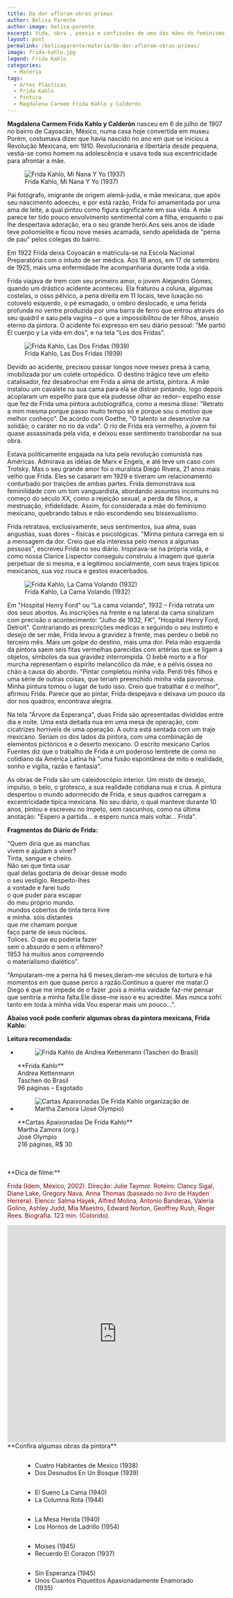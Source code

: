 ```yaml
---
title: Da dor afloram obras primas
author: Belisa Parente
author-image: belisa-parente
excerpt: Vida, obra , poesia e confissões de uma das mães do feminismo Mexicano, Frida Kahlo.
layout: post
permalink: /belisaparente/materia/da-dor-afloram-obras-primas/
image: frida-kahlo.jpg
legend: Frida Kahlo
categories:
  - Matéria
tags:
  - Artes Plásticas
  - Frida Kahlo
  - Pintura
  - Magdalena Carmem Frida Kahlo y Calderón
---
```

**Magdalena Carmem Frida Kahlo y Calderón** nasceu em 6 de julho de 1907 no bairro de Cayoacán, México, numa casa hoje convertida em museu. Porém, costumava dizer que havia nascido no ano em que se iniciou a Revolução Mexicana, em 1910. Revolucionária e libertária desde pequena, vestia-se como homem na adolescência e usava toda sua excentricidade para afrontar a mãe.
    
<figure class="figure figure-50 left"><img src="https://raw.githubusercontent.com/revistazena/img/master/frida-kahlo-mi-nana-y-yo-1937.jpg" alt="Frida Kahlo, Mi Nana Y Yo (1937)" title="Frida Kahlo, Mi Nana Y Yo (1937)" /><figcaption class="legenda">Frida Kahlo, Mi Nana Y Yo (1937)</figcaption></figure>

Pai fotógrafo, imigrante de origem alemã-judia, e mãe mexicana, que após seu nascimento adoeceu, e por está razão, Frida foi amamentada por uma ama de leite, a qual pintou como figura significante em sua vida. A mãe parece ter tido pouco envolvimento sentimental com a filha, enquanto o pai lhe despertava adoração, era o seu grande herói.Aos seis anos de idade teve poliomielite e ficou nove meses acamada, sendo apelidada de "perna de pau" pelos colegas do bairro.

Em 1922 Frida deixa Coyoacán e matricula-se na Escola Nacional Preparatória com o intuito de ser médica. Aos 18 anos, em 17 de setembro de 1925, mais uma enfermidade lhe acompanharia durante toda a vida.

Frida viajava de trem com seu primeiro amor, o jovem Alejandro Gómes, quando um drástico acidente aconteceu. Ela fraturou a coluna, algumas costelas, o osso pélvico, a pena direita em 11 locais, teve luxação no cotovelo esquerdo, o pé esmagado, o ombro deslocado, e uma ferida profunda no ventre produzida por uma barra de ferro que entrou através do seu quadril e saiu pela vagina – o que a impossibilitou de ter filhos, anseio eterno da pintora. O acidente foi expresso em seu diário pessoal: "Me partió El cuerpo y La vida em dos", e na tela "Los dos Fridas".

<figure><img src="https://raw.githubusercontent.com/revistazena/img/master/frida-kahlo-las-dos-fridas-1939.jpg" alt="Frida Kahlo, Las Dos Fridas (1939)" title="Frida Kahlo, Las Dos Fridas (1939)" /><figcaption class="legenda">Frida Kahlo, Las Dos Fridas (1939)</figcaption></figure>

Devido ao acidente, precisou passar longos nove meses presa à cama, imobilizada por um colete ortopédico. O destino trágico teve um efeito catalisador, fez desabrochar em Frida a alma de artista, pintora. A mãe instalou um cavalete na sua cama para ela se distrair pintando, logo depois acoplaram um espelho para que ela pudesse olhar ao redor– espelho esse que fez de Frida uma pintora autobiográfica, como a mesma disse: "Retrato a mim mesma porque passo muito tempo só e porque sou o motivo que melhor conheço". De acordo com Goethe, "O talento se desenvolve na solidão; o caráter no rio da vida". O rio de Frida era vermelho, a jovem foi quase assassinada pela vida, e deixou esse sentimento transbordar na sua obra.

Estava politicamente engajada na luta pela revolução comunista nas Américas. Admirava as idéias de Marx e Engels, e até teve um caso com Trotsky. Mas o seu grande amor foi o muralista Diego Rivera, 21 anos mais velho que Frida. Eles se casaram em 1929 e tiveram um relacionamento conturbado por traições de ambas partes. Frida demonstrava sua feminilidade com um tom vanguardista, abordando assuntos incomuns no começo do século XX, como a rejeição sexual, a perda de filhos, a mestruação, infidelidade. Assim, foi considerada a mãe do feminismo mexicano, quebrando tabus e não escondendo seu bissexualismo.

Frida retratava, exclusivamente, seus sentimentos, sua alma, suas angustias, suas dores – físicas e psicológicas. "Minha pintura carrega em si a mensagem da dor. Creio que ela interessa pelo menos a algumas pessoas", escreveu Frida no seu diário. Inspirava-se na própria vida, e como nossa Clarice Lispector conseguiu construiu a imagem que queria perpetuar de si mesma, e a legitimou socialmente, com seus trajes típicos mexicanos, sua voz rouca e gestos exacerbados.


<figure><img src="https://raw.githubusercontent.com/revistazena/img/master/frida-kahlo-la-cama-volando-1932.jpg" alt="Frida Kahlo, La Cama Volando (1932)" title="Frida Kahlo, La Cama Volando (1932)" /><figcaption class="legenda">Frida Kahlo, La Cama Volando (1932)</figcaption></figure>

Em "Hospital Henry Ford" ou "La cama volando", 1932 – Frida retrata um dos seus abortos. As inscrições na frente e na lateral da cama sinalizam com precisão o acontecimento: "Julho de 1932, FK", "Hospital Henry Ford, Detroit". Contrariando as prescrições médicas e seguindo o seu instinto e desejo de ser mãe, Frida levou a gravidez à frente, mas perdeu o bebê no terceiro mês. Mais um golpe do destino, mais uma dor. Pela mão esquerda da pintora saem seis fitas vermelhas parecidas com artérias que se ligam a objetos, símbolos da sua gravidez interrompida. O bebê morto e a flor murcha representam o espírito melancólico da mãe, e a pélvis óssea no chão a causa do abordo. "Pintar completou minha vida. Perdi três filhos e uma série de outras coisas, que teriam preenchido minha vida pavorosa. Minha pintura tomou o lugar de tudo isso. Creio que trabalhar é o melhor", afirmou Frida. Parece que ao pintar, Frida despejava e deixava um pouco da dor nos quadros, encontrava alegria.

Na tela "Árvore da Esperança", duas Frida são apresentadas divididas entre dia e noite. Uma está deitada nua em uma mesa de operação, com cicatrizes horríveis de uma operação. A outra está sentada com um traje mexicano. Seriam os dos lados da pintora, com uma combinação de elementos pictóricos e o deserto mexicano. O escrito mexicano Carlos Fuentes diz que o trabalho de Frida é um poderoso lembrete de como no cotidiano da América Latina há "uma fusão espontânea de mito e realidade, sonho e vigília, razão e fantasia".

As obras de Frida são um caleidoscópio interior. Um misto de desejo, impulso, o belo, o grotesco, a sua realidade cotidiana nua e crua. A pintura despertou o mundo adormecido de Frida, e seus quadros carregam a excentricidade típica mexicana. No seu diário, o qual manteve durante 10 anos, pintou e escreveu no ímpeto, sem rascunhos, como na última anotação: "Espero a partida… e espero nunca mais voltar… Frida".

**Fragmentos do Diário de Frida:**

"Quem diria que as manchas  
vivem e ajudam a viver?  
Tinta, sangue e cheiro.  
Não sei que tinta usar  
qual delas gostaria de deixar desse modo  
o seu vestígio. Respeito-lhes  
a vontade e farei tudo  
o que puder para escapar  
do meu próprio mundo.  
mundos cobertos de tinta terra livre  
e minha. sóis distantes  
que me chamam porque  
faço parte de seus núcleos.  
Tolices. O que eu poderia fazer  
sem o absurdo e sem o efêmero?  
1953 há muitos anos compreendo  
o materialismo dialético".

"Amputaram-me a perna há 6 meses,deram-me séculos de tortura e há momentos em que quase perco a razão.Continuo a querer me matar.O Diego é que me impede de o fazer ,pois a minha vaidade faz-me pensar que sentiria a minha falta.Ele disse-me isso e eu acreditei. Mas nunca sofri tanto em toda a minha vida.Vou esperar mais um pouco…".

**Abaixo você pode conferir algumas obras da pintora mexicana, Frida Kahlo:**  

**Leitura recomendada:**

<ul class="columns-2">
<li><figure><img src="https://raw.githubusercontent.com/revistazena/img/master/frida-kahlo-de-andrea-kettenmann-taschen-do-brasil.jpg" alt="Frida Kahlo de Andrea Kettenmann (Taschen do Brasil)" title="Frida Kahlo de Andrea Kettenmann (Taschen do Brasil)" /><figcaption class="legenda"></figcaption></figure>**Frida Kahlo** <br> Andrea Kettenmann<br> Taschen do Brasil<br> 96 páginas – Esgotado
</li>
<li><figure><img src="https://raw.githubusercontent.com/revistazena/img/master/frida-kahlo-cartas-apaixonadas-de-frida-kahlo-organizacao-de-martha-zamora-jose-olympio.jpg" alt="Cartas Apaixonadas De Frida Kahlo organização de Martha Zamora (José Olympio)" title="Cartas Apaixonadas De Frida Kahlo organização de Martha Zamora (José Olympio)" /><figcaption class="legenda"></figcaption></figure>**Cartas Apaixonadas De Frida Kahlo** <br> Martha Zamora (org.)<br> José Olympio<br> 216 páginas, R$ 30
</li>
</ul>
<br>
<br>
**Dica de filme:**

<span style="color: #800000;">Frida (Idem, México, 2002). Direção: Julie Taymor. Roteiro: Clancy Sigal, Diane Lake, Gregory Nava, Anna Thomas (baseado no livro de Hayden Herrera). Elenco: Salma Hayek, Alfred Molina, Antonio Banderas, Valeria Golino, Ashley Judd, Mía Maestro, Edward Norton, Geoffrey Rush, Roger Rees. Biografia. 123 min. (Colorido).</span>

<iframe width="100%" height="500px" src="https://www.youtube.com/embed/uOUzQYqba4Y" frameborder="0" allowfullscreen></iframe>
<br>
**Confira algumas obras da pintora**

<figure><img src="https://raw.githubusercontent.com/revistazena/img/master/frida-kahlo-1938-cuatro-habitantes-de-mexico-1939-dos-desnudos-en-un-bosque.jpg" alt="" title="" /><figcaption class="legenda legend-columns-2"><ul><li>Cuatro Habitantes de Mexico (1938)</li><li>Dos Desnudos En Un Bosque (1939)</li></ul></figcaption></figure>

<figure><img src="https://raw.githubusercontent.com/revistazena/img/master/frida-kahlo-1940-el-sueno-la-cama-1944-la-columna-rota.jpg" alt="" title="" /><figcaption class="legenda legend-columns-2"><ul><li>El Sueno La Cama (1940)</li><li>La Columna Rota (1944)</li></ul></figcaption></figure>

<figure><img src="https://raw.githubusercontent.com/revistazena/img/master/frida-kahlo-1940-la-mesa-herida-1954-los-hornos-de-ladrillo.jpg" alt="" title="" /><figcaption class="legenda legend-columns-2"><ul><li>La Mesa Herida (1940)</li><li>Los Hornos de Ladrillo (1954)</li></ul></figcaption></figure>

<figure><img src="https://raw.githubusercontent.com/revistazena/img/master/frida-kahlo-1945-moises-1937-recuerdo-el-corazon.jpg" alt="" title="" /><figcaption class="legenda legend-columns-2"><ul><li>Moises (1945)</li><li>Recuerdo El Corazon (1937)</li></ul></figcaption></figure>

<figure><img src="https://raw.githubusercontent.com/revistazena/img/master/frida-kahlo-1945-sin-esperanza-1935-unos-cuantos-piquetitos-apasionadamente-enamorado.jpg" alt="" title="" /><figcaption class="legenda legend-columns-2"><ul><li>Sin Esperanza (1945)</li><li>Unos Cuantos Piquetitos Apasionadamente Enamorado (1935)</li></ul></figcaption></figure>
